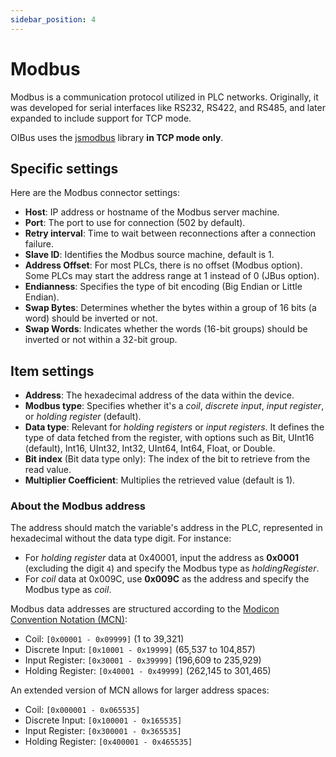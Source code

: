 ```yaml
---
sidebar_position: 4
---
```


# Modbus

Modbus is a communication protocol utilized in PLC networks. Originally, it was developed for serial interfaces like
RS232, RS422, and RS485, and later expanded to include support for TCP mode.

OIBus uses the [jsmodbus](https://github.com/Cloud-Automation/node-modbus) library **in TCP mode only**.

## Specific settings

Here are the Modbus connector settings:

- **Host**: IP address or hostname of the Modbus server machine.
- **Port**: The port to use for connection (502 by default).
- **Retry interval**: Time to wait between reconnections after a connection failure.
- **Slave ID**: Identifies the Modbus source machine, default is 1.
- **Address Offset**: For most PLCs, there is no offset (Modbus option). Some PLCs may start the address range at 1
  instead of 0 (JBus option).
- **Endianness**: Specifies the type of bit encoding (Big Endian or Little Endian).
- **Swap Bytes**: Determines whether the bytes within a group of 16 bits (a word) should be inverted or not.
- **Swap Words**: Indicates whether the words (16-bit groups) should be inverted or not within a 32-bit group.

## Item settings

- **Address**: The hexadecimal address of the data within the device.
- **Modbus type**: Specifies whether it's a _coil_, _discrete input_, _input register_, or _holding register_ (default).
- **Data type**: Relevant for _holding registers_ or _input registers_. It defines the type of data fetched from the
  register, with options such as Bit, UInt16 (default), Int16, UInt32, Int32, UInt64, Int64, Float, or Double.
- **Bit index** (Bit data type only): The index of the bit to retrieve from the read value.
- **Multiplier Coefficient**: Multiplies the retrieved value (default is 1).

### About the Modbus address

The address should match the variable's address in the PLC, represented in hexadecimal without the data type digit. For
instance:

- For _holding register_ data at 0x40001, input the address as **0x0001** (excluding the digit `4`) and specify the
  Modbus type as _holdingRegister_.
- For _coil_ data at 0x009C, use **0x009C** as the address and specify the Modbus type as _coil_.

Modbus data addresses are structured according to
the [Modicon Convention Notation (MCN)](https://www.modbus.org/docs/PI_MBUS_300.pdf):

- Coil: `[0x00001 - 0x09999]` (1 to 39,321)
- Discrete Input: `[0x10001 - 0x19999]` (65,537 to 104,857)
- Input Register: `[0x30001 - 0x39999]` (196,609 to 235,929)
- Holding Register: `[0x40001 - 0x49999]` (262,145 to 301,465)

An extended version of MCN allows for larger address spaces:

- Coil: `[0x000001 - 0x065535]`
- Discrete Input: `[0x100001 - 0x165535]`
- Input Register: `[0x300001 - 0x365535]`
- Holding Register: `[0x400001 - 0x465535]`






